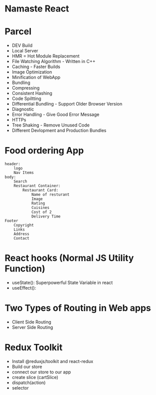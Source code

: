 # Namaste React


# Parcel
- DEV Build
- Local Server
- HMR = Hot Module Replacement
- File Watching Algorithm - Written in C++
- Caching - Faster Builds
- Image Optimization
- Minification of WebApp
- Bundling
- Compressing
- Consistent Hashing
- Code Spiltting
- Differential Bundling - Support Older Browser Version
- Diagnostic
- Error Handling - Give Good Error Message
- HTTPs
- Tree Shaking - Remove Unused Code
- Different Devlopment and Production Bundles

# Food ordering App
    header:
        logo
        Nav Items
    body:
        Search
        Restaurant Container:
            Restaurant Card:
                Name of resturant
                Image
                Rating
                Cuisines
                Cost of 2
                Delivery Time
    Footer
        Copyright
        Links
        Address
        Contact

# React hooks (Normal JS Utility Function)
- useState(): Superpowerful State Variable in react
- useEffect(): 

# Two Types of Routing in Web apps
- Client Side Routing
- Server Side Routing

# Redux Toolkit
- Install @reduxjs/toolkit and react-redux
- Build our store
- connect our store to our app
- create slice (cartSlice)
- dispatch(action)
- selector